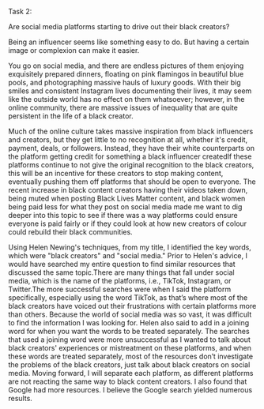 Task 2:

Are social media platforms starting to drive out their black creators?

Being an influencer seems like something easy to do. But having a certain image or complexion can make it easier.

You go on social media, and there are endless pictures of them enjoying exquisitely prepared dinners, floating on pink flamingos in beautiful blue pools, 
and photographing massive hauls of luxury goods. With their big smiles and consistent Instagram lives documenting their lives, 
it may seem like the outside world has no effect on them whatsoever; however, in the online community, there are massive issues of 
inequality that are quite persistent in the life of a black creator.

Much of the online culture takes massive inspiration from black influencers and creators, but they get little to no recognition at all, 
whether it's credit, payment, deals, or followers. Instead, they have their white counterparts on the platform getting credit for something 
a black influencer createdIf these platforms continue to not give the original recognition to the black creators, this will be an incentive for these creators 
to stop making content, eventually pushing them off platforms that should be open to everyone. The recent increase in black content creators having their videos 
taken down, being muted when posting Black Lives Matter content, and black women being paid less for what they post on social media made me want to dig deeper 
into this topic to see if there was a way platforms could ensure everyone is paid fairly or if they could look at how new creators of colour could rebuild their black communities.

Using Helen Newing's techniques, from my title, I identified the key words, which were "black creators" and "social media." Prior to Helen's advice, 
I would have searched my entire question to find similar resources that discussed the same topic.There are many things that fall under social media,
which is the name of the platforms, i.e., TikTok, Instagram, or Twitter.The more successful searches were when I said the platform specifically, especially using the word TikTok, 
as that’s where most of the black creators have voiced out their frustrations with certain platforms more than others. Because the world of social media was so vast, it was difficult 
to find the information I was looking for. Helen also said to add in a joining word for when you want the words to be treated separately. The searches that used a joining word were 
more unsuccessful as I wanted to talk about black creators' experiences or mistreatment on these platforms, and when these words are treated separately, most of the resources don’t 
investigate the problems of the black creators, just talk about black creators on social media. Moving forward, I will separate each platform, as different platforms are not reacting 
the same way to black content creators. I also found that Google had more resources. I believe the Google search yielded numerous results. 
